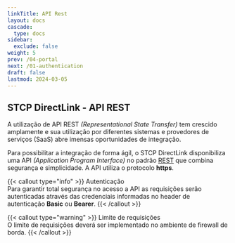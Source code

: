 ```yaml
---
linkTitle: API Rest
layout: docs
cascade:
  type: docs
sidebar:
  exclude: false
weight: 5
prev: /04-portal
next: /01-authentication
draft: false
lastmod: 2024-03-05
---
```


## STCP DirectLink - API REST

A utilização de API REST *(Representational State Transfer)* tem crescido amplamente e sua utilização por diferentes sistemas e provedores de serviços (SaaS) abre imensas oportunidades de integração.

Para possibilitar a integração de forma ágil, o STCP DirectLink disponibiliza uma API *(Application Program Interface)* no padrão [REST](https://developer.mozilla.org/pt-BR/docs/Glossary/REST) que combina segurança e simplicidade. A API utiliza o protocolo **https**.

{{< callout type="info" >}}
 Autenticação
 <br> Para garantir total segurança no acesso a API as requisições serão autenticadas através das credenciais informadas no header de autenticação **Basic** ou **Bearer**.
{{< /callout >}}

{{< callout type="warning" >}}
Limite de requisições
<br> O limite de requisições deverá ser implementado no ambiente de firewall de borda.
{{< /callout >}}






